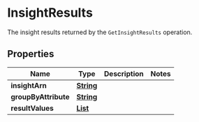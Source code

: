 

# InsightResults

The insight results returned by the <code>GetInsightResults</code> operation.

## Properties

| Name | Type | Description | Notes |
|------------ | ------------- | ------------- | -------------|
|**insightArn** | [**String**](String.md) |  |  |
|**groupByAttribute** | [**String**](String.md) |  |  |
|**resultValues** | [**List**](List.md) |  |  |



